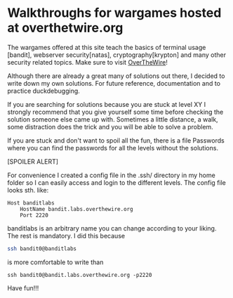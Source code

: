 # Walkthroughs for wargames hosted at overthetwire.org

The wargames offered at this site teach the basics of terminal usage [bandit],
webserver security[natas], cryptography[krypton] and many other security related
topics. Make sure to visit [OverTheWire](https://overthewire.org/wargames/)!

Although there are already a great many of solutions out there, I decided 
to write down my own solutions. 
For future reference, documentation and to practice duckdebugging. 

If you are searching for solutions because you are stuck at level XY I strongly
recommend that you give yourself some time before checking the solution someone
else came up with. Sometimes a little distance, a walk, some distraction does the
trick and you will be able to solve a problem. 

If you are stuck and don't want to spoil all the fun, there is a file Passwords
where you can find the passwords for all the levels without the solutions. 

[SPOILER ALERT]

For convenience I created a config file in the .ssh/  directory in my home folder so
I can easily access and login to the different levels. 
The config file looks sth. like:

```config
Host banditlabs
	HostName bandit.labs.overthewire.org
	Port 2220
```

banditlabs is an arbitrary name you can change according to your liking. 
The rest is mandatory. I did this because

```sh
ssh bandit0@banditlabs
```
is more comfortable to write than 
```
ssh bandit0@bandit.labs.overthewire.org -p2220
```

Have fun!!!
